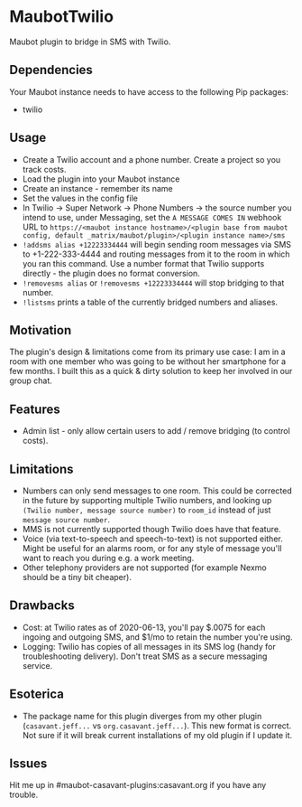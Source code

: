 # MaubotTwilio

Maubot plugin to bridge in SMS with Twilio.

## Dependencies

Your Maubot instance needs to have access to the following Pip packages:

* twilio

## Usage

* Create a Twilio account and a phone number.  Create a project so you track
  costs.
* Load the plugin into your Maubot instance
* Create an instance - remember its name
* Set the values in the config file
* In Twilio -> Super Network -> Phone Numbers -> the source number you intend
  to use, under Messaging, set the `A MESSAGE COMES IN` webhook URL to
  `https://<maubot instance hostname>/<plugin base from maubot config, default
  _matrix/maubot/plugin>/<plugin instance name>/sms`
* `!addsms alias +12223334444` will begin sending room messages via SMS to
  +1-222-333-4444 and routing messages from it to the room in which you ran
  this command.  Use a number format that Twilio supports directly - the plugin
  does no format conversion.
* `!removesms alias` or `!removesms +12223334444` will stop bridging to that
  number.
* `!listsms` prints a table of the currently bridged numbers and aliases.

## Motivation

The plugin's design & limitations come from its primary use case: I am in a
room with one member who was going to be without her smartphone for a few
months.  I built this as a quick & dirty solution to keep her involved in our
group chat.

## Features

* Admin list - only allow certain users to add / remove bridging (to control
  costs).

## Limitations

* Numbers can only send messages to one room.  This could be corrected in the
  future by supporting multiple Twilio numbers, and looking up `(Twilio number,
  message source number)` to `room_id` instead of just `message source number`.
* MMS is not currently supported though Twilio does have that feature.
* Voice (via text-to-speech and speech-to-text) is not supported either.  Might
  be useful for an alarms room, or for any style of message you'll want to
  reach you during e.g. a work meeting.
* Other telephony providers are not supported (for example Nexmo should be a
  tiny bit cheaper).

## Drawbacks

* Cost: at Twilio rates as of 2020-06-13, you'll pay $.0075 for each ingoing
  and outgoing SMS, and $1/mo to retain the number you're using.
* Logging: Twilio has copies of all messages in its SMS log (handy for
  troubleshooting delivery).  Don't treat SMS as a secure messaging service.

## Esoterica

* The package name for this plugin diverges from my other plugin
  (`casavant.jeff...` vs `org.casavant.jeff...`).  This new format is correct.
  Not sure if it will break current installations of my old plugin if I update
  it.

## Issues

Hit me up in #maubot-casavant-plugins:casavant.org if you have any trouble.
